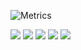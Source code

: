 ![Metrics](https://metrics.lecoq.io/ozgunn)

<img src="http://views.whatilearened.today/views/github/ozgunn/views.svg"/>
<img src="https://img.shields.io/static/v1?label=Back-End&message=PHP%20-%20Symfony%20-%20Java%20-%20Node.JS%20-%20Python&color=brightgreen&style=?style=flat-square&logo=appveyor&logo=appveyor"> <img src="https://img.shields.io/static/v1?label=Front-End&message=JavaScript%20-%20Angular.js%20-%20React%20-%20Vue&color=green&style=f?style=flat-square&logo=appveyor&logo=appveyor"> <img src="https://img.shields.io/static/v1?label=Mobile&message=React%20Native%20-%20Flutter%20-%20Java&color=yellowgreen&style=?style=flat-square&logo=appveyor&logo=appveyor"> <img src="https://img.shields.io/static/v1?label=Other&message=MySQL%20-%20PostgreSQL%20-%20ElasticSearch&color=yellow&style=?style=flat-square&logo=appveyor&logo=appveyor">
